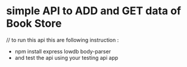# simple API to ADD and GET data of Book Store

// to run this api this are following instruction :
- npm install express lowdb body-parser
- and test the api using your testing api app
